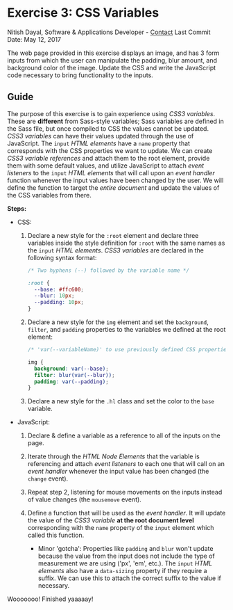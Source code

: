 # Exercise 3: CSS Variables

Nitish Dayal, Software & Applications Developer - [Contact](http://nitishdayal.me)
Last Commit Date: May 12, 2017

The web page provided in this exercise displays an image, and has 3 form inputs
  from which the user can manipulate the padding, blur amount, and background
  color of the image. Update the CSS and write the JavaScript code necessary to
  bring functionality to the inputs.

## Guide

The purpose of this exercise is to gain experience using _CSS3 variables_. These are
  **different** from Sass-style variables; Sass variables are defined in the Sass file,
  but once compiled to CSS the values cannot be updated. _CSS3 variables_ can have
  their values updated through the use of JavaScript. The `input` _HTML elements_
  have a `name` property that corresponds with the CSS properties we want to update.
  We can create _CSS3 variable references_ and attach them to the root element, provide
  them with some default values, and utilize JavaScript to attach _event listeners_
  to the `input` _HTML elements_ that will call upon an _event handler_ function
  whenever the input values have been changed by the user. We will define the function
  to target the _entire document_ and update the values of the CSS variables
  from there.

**Steps:**

- CSS:

  1. Declare a new style for the `:root` element and declare three variables inside
    the style definition for `:root` with the same names as the `input` _HTML elements_.
    _CSS3 variables_ are declared in the following syntax format:
      ```CSS
      /* Two hyphens (--) followed by the variable name */

      :root {
        --base: #ffc600;
        --blur: 10px;
        --padding: 10px;
      }
      ```

  1. Declare a new style for the `img` element and set the `background`, `filter`, and
    `padding` properties to the variables we defined at the root element:
      ```CSS
      /* 'var(--variableName)' to use previously defined CSS properties */

      img {
        background: var(--base);
        filter: blur(var(--blur));
        padding: var(--padding);
      }
      ```

  1. Declare a new style for the `.hl` class and set the color to the `base` variable.

- JavaScript:

  1. Declare & define a variable as a reference to all of the inputs on the page.

  1. Iterate through the _HTML Node Elements_ that the variable is referencing and
    attach _event listeners_ to each one that will call on an _event handler_ whenever
    the input value has been changed (the `change` event).

  1. Repeat step 2, listening for mouse movements on the inputs instead of value
    changes (the `mousemove` event).

  1. Define a function that will be used as the _event handler_. It will update
    the value of the _CSS3 variable_ **at the root document level** corresponding with
    the `name` property of the `input` element which called this function.
        - Minor 'gotcha': Properties like `padding` and `blur` won't update because
      the value from the input does not include the type of measurement we are using
      ('px', 'em', etc.). The `input` _HTML elements_ also have a `data-sizing` property if
      they require a suffix. We can use this to attach the correct suffix to the
      value if necessary.

Wooooooo! Finished yaaaaay!